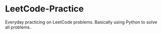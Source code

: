 # LeetCode-Practice
Everyday practicing on LeetCode problems.
Basically using Python to solve all problems. 
